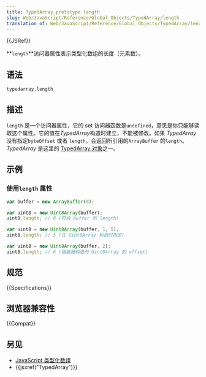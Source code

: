 ```yaml
---
title: TypedArray.prototype.length
slug: Web/JavaScript/Reference/Global_Objects/TypedArray/length
translation_of: Web/JavaScript/Reference/Global_Objects/TypedArray/length
---
```

{{JSRef}}

**`length`**访问器属性表示类型化数组的长度（元素数）。

## 语法

```plain
typedarray.length
```

## 描述

`length` 是一个访问器属性，它的 set 访问器函数是`undefined`，意思是你只能够读取这个属性。它的值在*TypedArray*构造时建立，不能被修改。如果 _TypedArray_ 没有指定`byteOffset` 或者 `length`，会返回所引用的`ArrayBuffer` 的`length`。_TypedArray_ 是这里的 [TypedArray 对象](/en-US/docs/Web/JavaScript/Reference/Global_Objects/TypedArray#TypedArray_objects)之一。

## 示例

### 使用`length` 属性

```js
var buffer = new ArrayBuffer(8);

var uint8 = new Uint8Array(buffer);
uint8.length; // 8 (符合 buffer 的 length)

var uint8 = new Uint8Array(buffer, 1, 5);
uint8.length; // 5 (在 Uint8Array 构造时指定)

var uint8 = new Uint8Array(buffer, 2);
uint8.length; // 6 (根据被构造的 Uint8Array 的 offset)
```

## 规范

{{Specifications}}

## 浏览器兼容性

{{Compat}}

## 另见

- [JavaScript 类型化数组](/en-US/docs/Web/JavaScript/Typed_arrays)
- {{jsxref("TypedArray")}}
